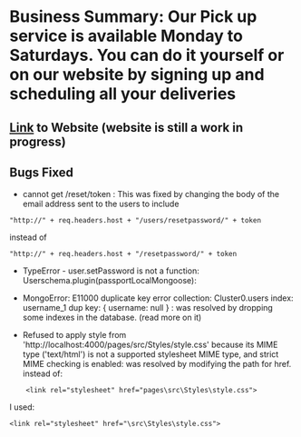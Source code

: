 # Business Summary: Our Pick up service is available Monday to Saturdays. You can do it yourself or on our website by signing up and scheduling all your deliveries

## [Link](https://shielded-savannah-93545.herokuapp.com/) to Website (website is still a work in progress)

## Bugs Fixed

* cannot get /reset/token : This was fixed by changing the body of the email address sent to the users to  include

 ```nodejs
"http://" + req.headers.host + "/users/resetpassword/" + token
```

instead of

```nodejs
"http://" + req.headers.host + "/resetpassword/" + token
```

* TypeError - user.setPassword is not a function:  Userschema.plugin(passportLocalMongoose):

* MongoError: E11000 duplicate key error collection: Cluster0.users index: username_1 dup key: { username: null } : was resolved by dropping some indexes in the database. (read more on it)

* Refused to apply style from 'http://localhost:4000/pages/src/Styles/style.css' because its MIME type ('text/html') is not a supported stylesheet MIME type, and strict MIME checking is enabled: was resolved by modifying the path for href.
    instead of:

```http
    <link rel="stylesheet" href="pages\src\Styles\style.css">
```

I used:

```http
<link rel="stylesheet" href="\src\Styles\style.css">
```
